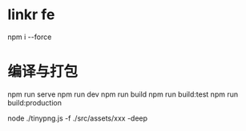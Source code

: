# linkr fe

npm i --force

# 编译与打包
npm run serve
npm run dev
npm run build
npm run build:test
npm run build:production


node ./tinypng.js -f ./src/assets/xxx -deep
